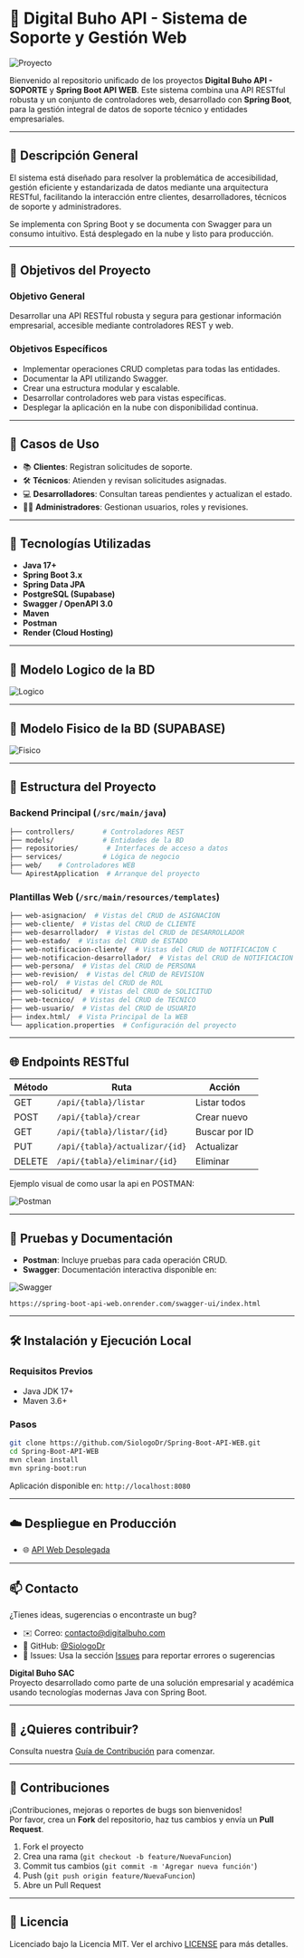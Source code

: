 
# 📘 Digital Buho API - Sistema de Soporte y Gestión Web

![Proyecto](https://i.ibb.co/JR8GMV5h/image-2.png)

Bienvenido al repositorio unificado de los proyectos **Digital Buho API - SOPORTE** y **Spring Boot API WEB**. Este sistema combina una API RESTful robusta y un conjunto de controladores web, desarrollado con **Spring Boot**, para la gestión integral de datos de soporte técnico y entidades empresariales.

---

## 🚀 Descripción General

El sistema está diseñado para resolver la problemática de accesibilidad, gestión eficiente y estandarizada de datos mediante una arquitectura RESTful, facilitando la interacción entre clientes, desarrolladores, técnicos de soporte y administradores.

Se implementa con Spring Boot y se documenta con Swagger para un consumo intuitivo. Está desplegado en la nube y listo para producción.

---

## 🎯 Objetivos del Proyecto

### Objetivo General
Desarrollar una API RESTful robusta y segura para gestionar información empresarial, accesible mediante controladores REST y web.

### Objetivos Específicos
- Implementar operaciones CRUD completas para todas las entidades.
- Documentar la API utilizando Swagger.
- Crear una estructura modular y escalable.
- Desarrollar controladores web para vistas específicas.
- Desplegar la aplicación en la nube con disponibilidad continua.

---

## 👥 Casos de Uso

- 📚 **Clientes**: Registran solicitudes de soporte.
- 🛠️ **Técnicos**: Atienden y revisan solicitudes asignadas.
- 💻 **Desarrolladores**: Consultan tareas pendientes y actualizan el estado.
- 👨‍💼 **Administradores**: Gestionan usuarios, roles y revisiones.

---

## 🧩 Tecnologías Utilizadas

- **Java 17+**
- **Spring Boot 3.x**
- **Spring Data JPA**
- **PostgreSQL (Supabase)**
- **Swagger / OpenAPI 3.0**
- **Maven**
- **Postman**
- **Render (Cloud Hosting)**

---

## 🦋 Modelo Logico de la BD

![Logico](https://i.ibb.co/Hp1r7ZTM/Modelo-Logico.png)

---

## 🐢 Modelo Fisico de la BD (SUPABASE)

![Fisico](https://i.ibb.co/XfWhw6vc/Modelo-Fisico.png)

---

## 📂 Estructura del Proyecto

### Backend Principal (`/src/main/java`)

```bash
├── controllers/       # Controladores REST
├── models/            # Entidades de la BD
├── repositories/       # Interfaces de acceso a datos
├── services/          # Lógica de negocio
├── web/    # Controladores WEB
└── ApirestApplication  # Arranque del proyecto
```

### Plantillas Web (`/src/main/resources/templates`)

```bash
├── web-asignacion/  # Vistas del CRUD de ASIGNACION
├── web-cliente/  # Vistas del CRUD de CLIENTE
├── web-desarrollador/  # Vistas del CRUD de DESARROLLADOR
├── web-estado/  # Vistas del CRUD de ESTADO
├── web-notificacion-cliente/  # Vistas del CRUD de NOTIFICACION C
├── web-notificacion-desarrollador/  # Vistas del CRUD de NOTIFICACION D
├── web-persona/  # Vistas del CRUD de PERSONA
├── web-revision/  # Vistas del CRUD de REVISION
├── web-rol/  # Vistas del CRUD de ROL
├── web-solicitud/  # Vistas del CRUD de SOLICITUD
├── web-tecnico/  # Vistas del CRUD de TECNICO
├── web-usuario/  # Vistas del CRUD de USUARIO
├── index.html/  # Vista Principal de la WEB
└── application.properties  # Configuración del proyecto
```

---

## 🌐 Endpoints RESTful

| Método | Ruta                          | Acción        |
|--------|-------------------------------|---------------|
| GET    | `/api/{tabla}/listar`         | Listar todos  |
| POST   | `/api/{tabla}/crear`          | Crear nuevo   |
| GET    | `/api/{tabla}/listar/{id}`    | Buscar por ID |
| PUT    | `/api/{tabla}/actualizar/{id}`| Actualizar    |
| DELETE | `/api/{tabla}/eliminar/{id}`  | Eliminar      |

Ejemplo visual de como usar la api en POSTMAN:

![Postman](https://i.ibb.co/tpXgRJvY/Screenshot-2.png)

---

## 🧪 Pruebas y Documentación

- **Postman**: Incluye pruebas para cada operación CRUD.
- **Swagger**: Documentación interactiva disponible en:

![Swagger](https://i.ibb.co/7tjmLJq1/image-1.png)

```
https://spring-boot-api-web.onrender.com/swagger-ui/index.html
```

---

## 🛠 Instalación y Ejecución Local

### Requisitos Previos

- Java JDK 17+
- Maven 3.6+

### Pasos

```bash
git clone https://github.com/SiologoDr/Spring-Boot-API-WEB.git
cd Spring-Boot-API-WEB
mvn clean install
mvn spring-boot:run
```

Aplicación disponible en: `http://localhost:8080`

---

## ☁️ Despliegue en Producción

- 🌐 [API Web Desplegada](https://spring-boot-api-web.onrender.com/)

---

## 📫 Contacto

¿Tienes ideas, sugerencias o encontraste un bug?

- ✉️ Correo: contacto@digitalbuho.com
- 🐙 GitHub: [@SiologoDr](https://github.com/SiologoDr)
- 💬 Issues: Usa la sección [Issues](https://github.com/SiologoDr/Spring-Boot-API-WEB/issues) para reportar errores o sugerencias

**Digital Buho SAC**  
Proyecto desarrollado como parte de una solución empresarial y académica usando tecnologías modernas Java con Spring Boot.

---

## 🙋 ¿Quieres contribuir?

Consulta nuestra [Guía de Contribución](CONTRIBUTING.md) para comenzar.

---

## 🤝 Contribuciones

¡Contribuciones, mejoras o reportes de bugs son bienvenidos!  
Por favor, crea un **Fork** del repositorio, haz tus cambios y envía un **Pull Request**.

1. Fork el proyecto
2. Crea una rama (`git checkout -b feature/NuevaFuncion`)
3. Commit tus cambios (`git commit -m 'Agregar nueva función'`)
4. Push (`git push origin feature/NuevaFuncion`)
5. Abre un Pull Request

---

## 📝 Licencia

Licenciado bajo la Licencia MIT. Ver el archivo [LICENSE](LICENSE) para más detalles.